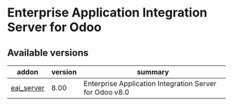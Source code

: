 Enterprise Application Integration Server for Odoo
=============
        
Available versions
-------------------------------------
addon | version | summary
--- | --- | ---
[eai_server](eai_server/) | 8.00 | Enterprise Application Integration Server for Odoo v8.0
